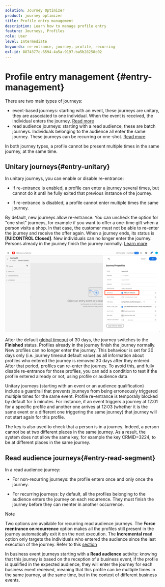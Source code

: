 ```yaml
---
solution: Journey Optimizer
product: journey optimizer
title: Profile entry management
description: Learn how to manage profile entry
feature: Journeys, Profiles
role: User
level: Intermediate
keywords: re-entrance, journey, profile, recurring
exl-id: 8874377c-6594-4a5a-9197-ba5b28258c02
---
```


# Profile entry management {#entry-management}

There are two main types of journeys:

* event-based journeys: starting with an event, these journeys are unitary, they are associated to one individual. When the event is received, the individual enters the journey. [Read more](#entry-unitary)
* read audience journeys: starting with a read audience, these are batch journeys. Individuals belonging to the audience all enter the same journey. These journeys can be recurring or one-shot. [Read more](#entry-read-segment)

In both journey types, a profile cannot be present multiple times in the same journey, at the same time.

## Unitary journeys{#entry-unitary}

In unitary journeys, you can enable or disable re-entrance:

* If re-entrance is enabled, a profile can enter a journey several times, but cannot do it until he fully exited that previous instance of the journey.

* If re-entrance is disabled, a profile cannot enter multiple times the same journey. 

By default, new journeys allow re-entrance. You can uncheck the option for "one shot" journeys, for example if you want to offer a one-time gift when a person visits a shop. In that case, the customer must not be able to re-enter the journey and receive the offer again. When a journey ends, its status is **[!UICONTROL Closed]**. New individuals can no longer enter the journey. Persons already in the journey finish the journey normally. [Learn more](journey-gs.md#entrance)

![](assets/journey-re-entrance.png)

After the default [global timeout](journey-gs.md#global_timeout) of 30 days, the journey switches to the **Finished** status. Profiles already in the journey finish the journey normally. New profiles can no longer enter the journey. This behaviour is set for 30 days only (i.e. journey timeout default value) as all information about profiles who entered the journey is removed 30 days after they entered. After that period, profiles can re-enter the journey. To avoid this, and fully disable re-entrance for those profiles, you can add a condition to test if the profile entered already or not, using profile or audience data.

<!--
Due to the 30-day journey timeout, when journey re-entrance is not allowed, we cannot make sure the re-entrance blocking will work more than 30 days. Indeed, as we remove all information about persons who entered the journey 30 days after they enter, we cannot know the person entered previously, more than 30 days ago. -->

Unitary journeys (starting with an event or an audience qualification) include a guardrail that prevents journeys from being erroneously triggered multiple times for the same event. Profile re-entrance is temporally blocked by default for 5 minutes. For instance, if an event triggers a journey at 12:01 for a specific profile and another one arrives at 12:03 (whether it is the same event or a different one triggering the same journey) that journey will not start again for this profile.

The key is also used to check that a person is in a journey. Indeed, a person cannot be at two different places in the same journey. As a result, the system does not allow the same key, for example the key CRMID=3224, to be at different places in the same journey.

## Read audience journeys{#entry-read-segment}

In a read audience journey:

* For non-recurring journeys: the profile enters once and only once the journey.

* For recurring journeys: by default, all the profiles belonging to the audience enters the journey on each recurrence. They must finish the journey before they can reenter in another occurrence. 

>[!NOTE]
>
>Two options are available for recurring read audience journeys. The **Force reentrance on recurrence** option makes all the profiles still present in the journey automatically exit it on the next execution. The **Incremental read** option only targets the individuals who entered the audience since the last execution of the journey. Refer to this [section](../building-journeys/read-audience.md#configuring-segment-trigger-activity)

In business event journeys starting with a **Read audience** activity: knowing that this journey is based on the reception of a business event, if the profile is qualified in the expected audience, they will enter the journey for each business event received, meaning that this profile can be multiple times in the same journey, at the same time, but in the context of different business events.